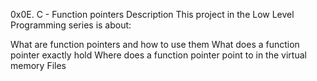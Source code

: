 0x0E. C - Function pointers
Description
This project in the Low Level Programming series is about:

What are function pointers and how to use them
What does a function pointer exactly hold
Where does a function pointer point to in the virtual memory
Files

